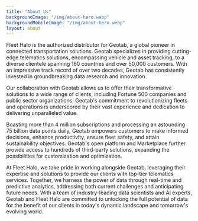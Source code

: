 ```yaml
---
title: "About Us"
backgroundImage: "/img/about-hero.webp"
backgroundMobileImage: "/img/about-hero.webp"
layout: about
---
```


Fleet Halo is the authorized distributor for Geotab, a global pioneer in connected transportation solutions. Geotab specializes in providing cutting-edge telematics solutions, encompassing vehicle and asset tracking, to a diverse clientele spanning 160 countries and over 50,000 customers. With an impressive track record of over two decades, Geotab has consistently invested in groundbreaking data research and innovation.

Our collaboration with Geotab allows us to offer their transformative solutions to a wide range of clients, including Fortune 500 companies and public sector organizations. Geotab's commitment to revolutionizing fleets and operations is underscored by their vast experience and dedication to delivering unparalleled value.

Boasting more than 4 million subscriptions and processing an astounding 75 billion data points daily, Geotab empowers customers to make informed decisions, enhance productivity, ensure fleet safety, and attain sustainability objectives. Geotab's open platform and Marketplace further provide access to hundreds of third-party solutions, expanding the possibilities for customization and optimization.

At Fleet Halo, we take pride in working alongside Geotab, leveraging their expertise and solutions to provide our clients with top-tier telematics services. Together, we harness the power of data through real-time and predictive analytics, addressing both current challenges and anticipating future needs. With a team of industry-leading data scientists and AI experts, Geotab and Fleet Halo are committed to unlocking the full potential of data for the benefit of our clients in today's dynamic landscape and tomorrow's evolving world.
